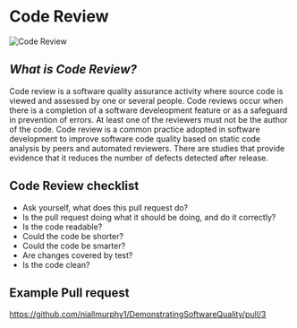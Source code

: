 # Code Review

![Code Review](https://www.bounteous.com/sites/default/files/insights/2019-06/previews/20190606_blog_code_review_limbo-_how_low_should_you_go_website.png)
## _What is Code Review?_
Code review is a software quality assurance activity where source code is viewed and assessed by one or several people. Code reviews occur when there is a completion of a software develeopment feature or as a safeguard in prevention of errors. At least one of the reviewers must not be the author of the code. Code review is a common practice adopted in software development to improve software code quality based on static code analysis by peers and automated reviewers. There are studies that provide evidence that it reduces the number of defects detected after release. 

## Code Review checklist
- Ask yourself, what does this pull request do?
- Is the pull request doing what it should be doing, and do it correctly?
- Is the code readable?
- Could the code be shorter?
- Could the code be smarter?
- Are changes covered by test?
- Is the code clean?


## Example Pull request
 https://github.com/niallmurphy1/DemonstratingSoftwareQuality/pull/3

